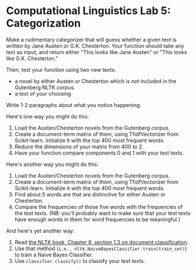 # Computational Linguistics Lab 5: Categorization

Make a rudimentary categorizer that will guess whether a given text is written by Jane Austen or G.K. Chesterton. Your function should take any text as input, and return either "This looks like Jane Austen" or "This looks like G.K. Chesterton." 

Then, test your function using two new texts: 
 - a novel by either Austen or Chesterton which is *not* included in the Gutenberg NLTK corpus. 
 - a text of your choosing

Write 1-2 paragraphs about what you notice happening.

Here's one way you might do this: 

1. Load the Austen/Chesterton novels from the Gutenberg corpus. 
2. Create a document-term matrix of them, using TfidfVectorizer from Scikit-learn. Initialize it with the top 400 most frequent words.
3. Reduce the dimensions of your matrix from 400 to 2. 
4. Have your function compare components 0 and 1 with your test texts.

Here's another way you might do this:

1. Load the Austen/Chesterton novels from the Gutenberg corpus. 
2. Create a document-term matrix of them, using TfidfVectorizer from Scikit-learn. Initialize it with the top 400 most frequent words.
3. Find about 5 words are that are distinctive for either Austen or Chesterton.
4. Compare the frequencies of those five words with the frequencies of the test texts. (NB: you'll probably want to make sure that your test texts have enough words in them for word frequencies to be meaningful.)

And here's yet another way: 

1. Read [the NLTK book, Chapter 6, section 1.3 on document classification](http://www.nltk.org/book/ch06.html). 
2. Use that method (`i.e., nltk.NaiveBayesClassifier.train(train_set)`) to train a Naive Bayes Classifier. 
3. Use `classifier.classify()` to classify your test texts.
